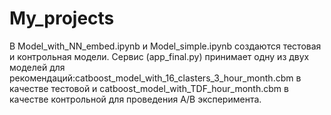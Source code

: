 # My_projects
В Model_with_NN_embed.ipynb и Model_simple.ipynb создаются тестовая и контрольная модели.
Сервис (app_final.py) принимает одну из двух моделей для рекомендаций:catboost_model_with_16_clasters_3_hour_month.cbm в качестве тестовой и catboost_model_with_TDF_hour_month.cbm в качестве контрольной для проведения A/B эксперимента.
